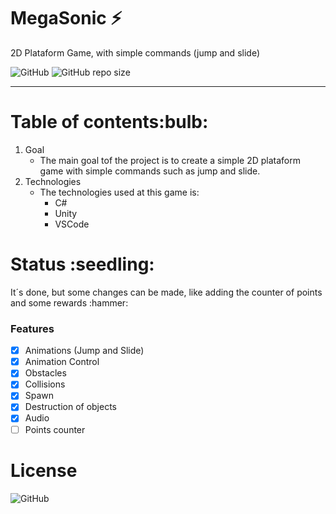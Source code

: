 # MegaSonic :zap:

<p>2D Plataform Game, with simple commands (jump and slide)</p>

<img alt="GitHub" src="https://img.shields.io/github/license/carolfons/MegaSonic">
<img alt="GitHub repo size" src="https://img.shields.io/github/repo-size/carolfons/MegaSonic">

------------------------------------------------------------------------------------------------------------------------

<h1> Table of contents:bulb:</h1>

1. Goal
   - The main goal tof the project is to create a simple 2D plataform game with simple commands
   such as jump and slide.
2. Technologies
   - The technologies used at this game is:
     - C#
     - Unity
     - VSCode

<h1> Status :seedling:</h1>
<p> It´s done, but some changes can be made, like adding the counter of points and some rewards :hammer: </p>

### Features

- [x] Animations (Jump and Slide)
- [x] Animation Control
- [x] Obstacles
- [x] Collisions
- [x] Spawn
- [x] Destruction of objects
- [x] Audio
- [ ] Points counter

<h1> License </h1>
           <img alt="GitHub" src="https://img.shields.io/github/license/carolfons/MegaSonic">
